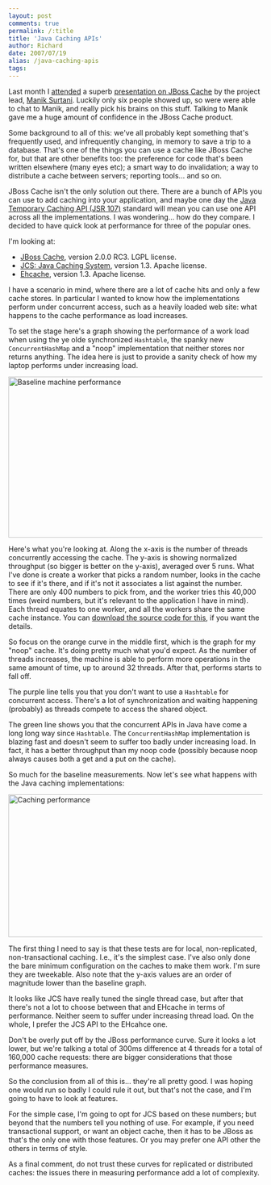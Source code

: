 ```yaml
---
layout: post
comments: true
permalink: /:title
title: 'Java Caching APIs'
author: Richard
date: 2007/07/19
alias: /java-caching-apis
tags:
---
```


Last month I [attended][] a superb [presentation on JBoss Cache][] by the project lead, [Manik Surtani][]. Luckily only six people showed up, so were were able to chat to Manik, and really pick his brains on this stuff. Talking to Manik gave me a huge amount of confidence in the JBoss Cache product.

Some background to all of this: we've all probably kept something that's
frequently used, and infrequently changing, in memory to save a trip to
a database. That's one of the things you can use a cache like JBoss
Cache for, but that are other benefits too: the preference for code
that's been written elsewhere (many eyes etc); a smart way to do
invalidation; a way to distribute a cache between servers; reporting
tools... and so on.

JBoss Cache isn't the only solution out there. There are a bunch of APIs
you can use to add caching into your application, and maybe one day the
[Java Temporary Caching API (JSR 107)][] standard will mean you can use
one API across all the implementations. I was wondering... how do they
compare. I decided to have quick look at performance for three of the
popular ones.

I'm looking at:

-   [JBoss Cache][], version 2.0.0 RC3. LGPL license.
-   [JCS: Java Caching System][], version 1.3. Apache license.
-   [Ehcache][], version 1.3. Apache license.

I have a scenario in mind, where there are a lot of cache hits and only
a few cache stores. In particular I wanted to know how the
implementations perform under concurrent access, such as a heavily
loaded web site: what happens to the cache performance as load
increases.

To set the stage here's a graph showing the performance of a work load
when using the ye olde synchronized `Hashtable`, the spanky new
`ConcurrentHashMap` and a "noop" implementation that neither stores nor
returns anything. The idea here is just to provide a sanity check of how
my laptop performs under increasing load.

<a href="https://www.flickr.com/photos/d6y/2049224793" title="Baseline machine performance by Richard Dallaway, on Flickr"><img src="https://farm3.staticflickr.com/2096/2049224793_4d6137f7c5_o.jpg" width="645" height="319" alt="Baseline machine performance"></a>


Here's what you're looking at. Along the x-axis is the number of threads
concurrently accessing the cache. The y-axis is showing normalized
throughput (so bigger is better on the y-axis), averaged over 5 runs.
What I've done is create a worker that picks a random number, looks in
the cache to see if it's there, and if it's not it associates a list
against the number. There are only 400 numbers to pick from, and the
worker tries this 40,000 times (weird numbers, but it's relevant to the
application I have in mind). Each thread equates to one worker, and all
the workers share the same cache instance. You can [download the source
code for this][], if you want the details.

So focus on the orange curve in the middle first, which is the graph for
my "noop" cache. It's doing pretty much what you'd expect. As the number
of threads increases, the machine is able to perform more operations in
the same amount of time, up to around 32 threads. After that, performs
starts to fall off.

The purple line tells you that you don't want to use a `Hashtable` for
concurrent access. There's a lot of synchronization and waiting
happening (probably) as threads compete to access the shared object.

The green line shows you that the concurrent APIs in Java have come a
long long way since `Hashtable`. The `ConcurrentHashMap` implementation
is blazing fast and doesn't seem to suffer too badly under increasing
load. In fact, it has a better throughput than my noop code (possibly
because noop always causes both a get and a put on the cache).

So much for the baseline measurements. Now let's see what happens with
the Java caching implementations:

<a href="https://www.flickr.com/photos/d6y/2050011022" title="Caching performance by Richard Dallaway, on Flickr"><img src="https://farm3.staticflickr.com/2258/2050011022_6f0a4e0fcb_o.jpg" width="637" height="283" alt="Caching performance"></a>

The first thing I need to say is that these tests are for local,
non-replicated, non-transactional caching. I.e., it's the simplest case.
I've also only done the bare minimum configuration on the caches to make
them work. I'm sure they are tweekable. Also note that the y-axis values
are an order of magnitude lower than the baseline graph.

It looks like JCS have really tuned the single thread case, but after
that there's not a lot to choose between that and EHcache in terms of
performance. Neither seem to suffer under increasing thread load. On the
whole, I prefer the JCS API to the EHcahce one.

Don't be overly put off by the JBoss performance curve. Sure it looks a
lot lower, but we're talking a total of 300ms difference at 4 threads
for a total of 160,000 cache requests: there are bigger considerations
that those performance measures.

So the conclusion from all of this is... they're all pretty good. I was
hoping one would run so badly I could rule it out, but that's not the
case, and I'm going to have to look at features.

For the simple case, I'm going to opt for JCS based on these numbers;
but beyond that the numbers tell you nothing of use. For example, if you
need transactional support, or want an object cache, then it has to be
JBoss as that's the only one with those features. Or you may prefer one
API other the others in terms of style.

As a final comment, do not trust these curves for replicated or
distributed caches: the issues there in measuring performance add a lot
of complexity.


  [attended]: http://upcoming.yahoo.com/event/186293/
  [presentation on JBoss Cache]: http://skillsmatter.com/jboss-cache-manik-surtani
  [Manik Surtani]: http://blogs.jboss.com/blog/manik/
  [Java Temporary Caching API (JSR 107)]: http://jcp.org/en/jsr/detail?id=107
  [JBoss Cache]: http://labs.jboss.com/jbosscache/
  [JCS: Java Caching System]: http://jakarta.apache.org/jcs
  [Ehcache]: http://ehcache.sourceforge.net/
  [download the source code for this]: http://blog.spiralarm.com/richard/2007/07/caching-compared-src.zip

